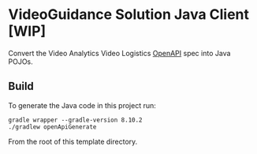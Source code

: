 # VideoGuidance Solution Java Client [WIP]
Convert the Video Analytics Video Logistics [OpenAPI](https://spec.openapis.org/oas/latest.html) spec into Java POJOs.

## Build
To generate the Java code in this project run:
```console
gradle wrapper --gradle-version 8.10.2
./gradlew openApiGenerate
```
From the root of this template directory.
